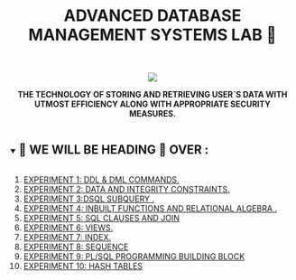 <h1 align="center">ADVANCED DATABASE MANAGEMENT SYSTEMS LAB 📖</h1>
<!-- PROJECT LOGO -->
<br />
<p align="center">
  <a href="https://github.com/DHANOLA/CLASS-NOTIX/edit/root/SEMESTER%203/ADVANCED%20DATABASE%20MANAGEMENT%20SYSTEMS%20LAB">
    <img src="https://media.giphy.com/media/HUplkVCPY7jTW/giphy.gif" >
  </a>

  

  <p align="center">
  <b>THE TECHNOLOGY OF STORING AND RETRIEVING USER`S DATA WITH UTMOST EFFICIENCY ALONG WITH APPROPRIATE SECURITY MEASURES.</b>
    <br />
   
  </p>
</p>


<!-- TABLE OF CONTENTS -->
<details open="open">
  <summary><h2 style="display: inline-block">🍏 WE WILL BE HEADING 🦜 OVER :</h2></summary>
  <ol>
      <li>  <a href="https://github.com/DHANOLA/CLASS-NOTIX/blob/root/SEMESTER%203/ADVANCED%20DATABASE%20MANAGEMENT%20SYSTEMS%20LAB/EXPERIMENT%201/EXPERIMENT%201.pdf" style="color: ">EXPERIMENT 1: DDL & DML COMMANDS.</a></li>
                <li><a href="https://github.com/DHANOLA/CLASS-NOTIX/tree/root/SEMESTER%203/ADVANCED%20DATABASE%20MANAGEMENT%20SYSTEMS%20LAB/EXPERIMENT%202/EXPERIMENT%202.pdf" style="color: ">EXPERIMENT 2: DATA AND INTEGRITY CONSTRAINTS.</a></li>
              <li><a href="https://github.com/DHANOLA/CLASS-NOTIX/tree/root/SEMESTER%203/ADVANCED%20DATABASE%20MANAGEMENT%20SYSTEMS%20LAB/EXPERIMENT%203/EXPERIMENT%203.pdf" style="color: ">EXPERIMENT 3:DSQL SUBQUERY .</a></li>
              <li><a href="https://github.com/DHANOLA/CLASS-NOTIX/tree/root/SEMESTER%203/ADVANCED%20DATABASE%20MANAGEMENT%20SYSTEMS%20LAB/EXPERIMENT%204/EXPERIMENT%204.pdf" style="color: ">EXPERIMENT 4: INBUILT FUNCTIONS AND RELATIONAL ALGEBRA .</a></li>
              <li><a href="https://github.com/DHANOLA/CLASS-NOTIX/tree/root/SEMESTER%203/ADVANCED%20DATABASE%20MANAGEMENT%20SYSTEMS%20LAB/EXPERIMENT%205/EXPERIMENT%205.pdf" style="color: ">EXPERIMENT 5: SQL CLAUSES AND JOIN </a></li>
             <li><a href="https://github.com/DHANOLA/CLASS-NOTIX/tree/root/SEMESTER%203/ADVANCED%20DATABASE%20MANAGEMENT%20SYSTEMS%20LAB/EXPERIMENT%206/EXPERIMENT%206.pdf" style="color: ">EXPERIMENT 6: VIEWS.</a></li>
              <li><a href="https://github.com/DHANOLA/CLASS-NOTIX/tree/root/SEMESTER%203/ADVANCED%20DATABASE%20MANAGEMENT%20SYSTEMS%20LAB/EXPERIMENT%207/EXPERIMENT%207.pdf" style="color: ">EXPERIMENT 7: INDEX.</a></li>
            <li><a href="https://github.com/DHANOLA/CLASS-NOTIX/tree/root/SEMESTER%203/ADVANCED%20DATABASE%20MANAGEMENT%20SYSTEMS%20LAB/EXPERIMENT%208/EXPERIMENT%208.pdf" style="color: ">EXPERIMENT 8: SEQUENCE</a></li>
            <li><a href="https://github.com/DHANOLA/CLASS-NOTIX/tree/root/SEMESTER%203/ADVANCED%20DATABASE%20MANAGEMENT%20SYSTEMS%20LAB/EXPERIMENT%209/EXPERIMENT%209.pdf" style="color: ">EXPERIMENT 9: PL/SQL PROGRAMMING BUILDING BLOCK</a></li>
            <li><a href="https://github.com/DHANOLA/CLASS-FUNCTION & PROCEDURE IN PL/SQLNOTIX/tree/root/SEMESTER%203/ADVANCED%20DATABASE%20MANAGEMENT%20SYSTEMS%20LAB/EXPERIMENT%2010/EXPERIMENT%2010.pdf" style="color: ">EXPERIMENT 10: HASH TABLES </a></li>
           
          
        
  </ol>
</details>



